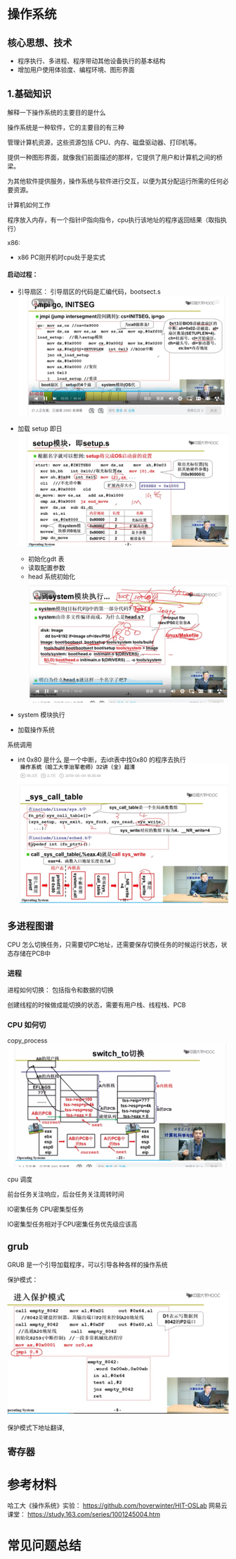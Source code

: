 # 操作系统

## 核心思想、技术
- 程序执行、多进程、程序带动其他设备执行的基本结构
-  增加用户使用体验度、编程环境、图形界面

## 1.基础知识

解释一下操作系统的主要目的是什么

操作系统是一种软件，它的主要目的有三种

管理计算机资源，这些资源包括 CPU、内存、磁盘驱动器、打印机等。

提供一种图形界面，就像我们前面描述的那样，它提供了用户和计算机之间的桥梁。

为其他软件提供服务，操作系统与软件进行交互，以便为其分配运行所需的任何必要资源。

计算机如何工作

程序放入内存，有一个指针IP指向指令，cpu执行该地址的程序返回结果（取指执行）

x86:
- x86 PC刚开机时cpu处于是实式

#### 启动过程：

- 引导扇区：
引导扇区的代码是汇编代码，bootsect.s
![img](images/bootsec.png)  



- 加载 setup 即日
  ![img](images/os_setup.jpg) 

  - 初始化gdt 表
  -  读取配置参数
  -  head 系统初始化
 ![img](images/os_head.jpg) 

-  system 模块执行
  


- 加载操作系统

系统调用

- int 0x80  是什么
  是一个中断，去idt表中找0x80 的程序去执行
 ![img](images/os_sys_call.png) 

## 多进程图谱
CPU 怎么切换任务，只需要切PC地址，还需要保存切换任务的时候运行状态，状态存储在PCB中

### 进程

进程如何切换：
包括指令和数据的切换

创建线程的时候做成能切换的状态，需要有用户栈、线程栈、PCB

### CPU 如何切

copy_process
![img](images/os_switch_to.jpg) 

cpu 调度

前台任务关注响应，后台任务关注周转时间

IO密集任务
CPU密集型任务

IO密集型任务相对于CPU密集任务优先级应该高


## grub
GRUB 是一个引导加载程序，可以引导各种各样的操作系统

保护模式： 

 ![img](images/os_safemode.jpg) 

保护模式下地址翻译,


## 寄存器


# 参考材料
 哈工大《操作系统》实验：
https://github.com/hoverwinter/HIT-OSLab
网易云课堂：
https://study.163.com/series/1001245004.htm





# 常见问题总结

